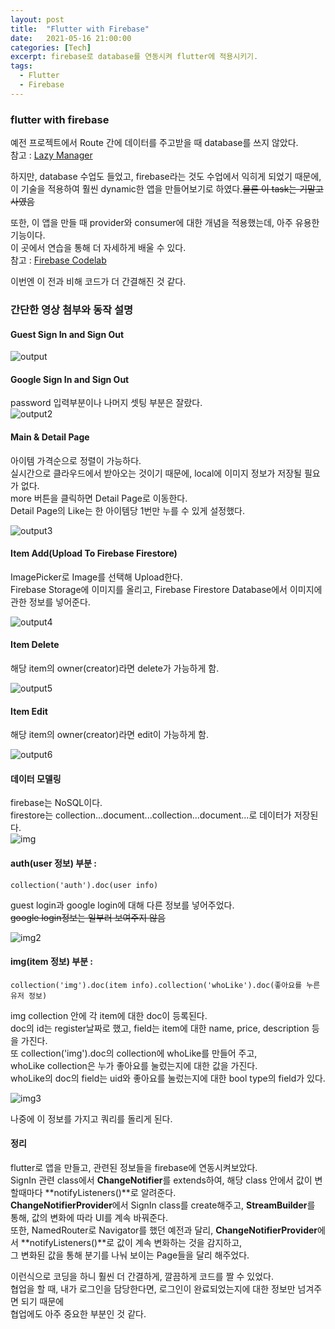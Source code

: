 ```yaml
---
layout: post
title:  "Flutter with Firebase"
date:   2021-05-16 21:00:00
categories: [Tech]
excerpt: firebase로 database를 연동시켜 flutter에 적용시키기.
tags:
  - Flutter
  - Firebase
---
```


### flutter with firebase

예전 프로젝트에서 Route 간에 데이터를 주고받을 때 database를 쓰지 않았다.  
참고 : [Lazy Manager](https://kdjun97.github.io/blog/Project_Liar/)  

하지만, database 수업도 들었고, firebase라는 것도 수업에서 익히게 되었기 때문에, 이 기술을 적용하여 훨씬 dynamic한 앱을 만들어보기로 하였다.~~물론 이 task는 기말고사였음~~  

또한, 이 앱을 만들 때 provider와 consumer에 대한 개념을 적용했는데, 아주 유용한 기능이다.  
이 곳에서 연습을 통해 더 자세하게 배울 수 있다.  
참고 : [Firebase Codelab](https://firebase.google.com/codelabs/firebase-get-to-know-flutter#0)  

이번엔 이 전과 비해 코드가 더 간결해진 것 같다.  

### 간단한 영상 첨부와 동작 설명

#### Guest Sign In and Sign Out

![output](/assets/images/flutter_firebase_final/Guest_SignIn_Out.gif)   

#### Google Sign In and Sign Out

password 입력부분이나 나머지 셋팅 부분은 잘랐다.  
![output2](/assets/images/flutter_firebase_final/Google_SignIn_Out.gif)   

#### Main & Detail Page

아이템 가격순으로 정렬이 가능하다.  
실시간으로 클라우드에서 받아오는 것이기 때문에, local에 이미지 정보가 저장될 필요가 없다.  
more 버튼을 클릭하면 Detail Page로 이동한다.  
Detail Page의 Like는 한 아이템당 1번만 누를 수 있게 설정했다.  

![output3](/assets/images/flutter_firebase_final/Main_Detail.gif)   

#### Item Add(Upload To Firebase Firestore)

ImagePicker로 Image를 선택해 Upload한다.  
Firebase Storage에 이미지를 올리고, Firebase Firestore Database에서 이미지에 관한 정보를 넣어준다.  

![output4](/assets/images/flutter_firebase_final/Add.gif)   


#### Item Delete

해당 item의 owner(creator)라면 delete가 가능하게 함.  

![output5](/assets/images/flutter_firebase_final/Delete.gif)   

#### Item Edit

해당 item의 owner(creator)라면 edit이 가능하게 함.  

![output6](/assets/images/flutter_firebase_final/Edit.gif)   

#### 데이터 모델링

firebase는 NoSQL이다.  
firestore는 collection...document...collection...document...로 데이터가 저장된다.    
![img](/assets/images/flutter_firebase_final/NoSQL.PNG)  

#### auth(user 정보) 부분 : 
`collection('auth').doc(user info)`  

guest login과 google login에 대해 다른 정보를 넣어주었다.  
~~google login정보는 일부러 보여주지 않음~~  

![img2](/assets/images/flutter_firebase_final/auth.PNG)  


#### img(item 정보) 부분 :  

`collection('img').doc(item info).collection('whoLike').doc(좋아요를 누른 유저 정보)`  

img collection 안에 각 item에 대한 doc이 등록된다.  
doc의 id는 register날짜로 했고, field는 item에 대한 name, price, description 등을 가진다.  
또 collection('img').doc의 collection에 whoLike를 만들어 주고,  
whoLike collection은 누가 좋아요를 눌렀는지에 대한 값을 가진다.  
whoLike의 doc의 field는 uid와 좋아요를 눌렀는지에 대한 bool type의 field가 있다.  

![img3](/assets/images/flutter_firebase_final/img.PNG)  

나중에 이 정보를 가지고 쿼리를 돌리게 된다.  

#### 정리

flutter로 앱을 만들고, 관련된 정보들을 firebase에 연동시켜보았다.  
SignIn 관련 class에서 **ChangeNotifier**를 extends하여, 해당 class 안에서 값이 변할때마다 **notifyListeners()**로 알려준다.   
**ChangeNotifierProvider**에서 SignIn class를 create해주고, **StreamBuilder**를 통해, 값의 변화에 따라 UI를 계속 바꿔준다.  
또한, NamedRouter로 Navigator를 했던 예전과 달리, **ChangeNotifierProvider**에서 **notifyListeners()**로 값이 계속 변화하는 것을 감지하고,  
그 변화된 값을 통해 분기를 나눠 보이는 Page들을 달리 해주었다.  

이런식으로 코딩을 하니 훨씬 더 간결하게, 깔끔하게 코드를 짤 수 있었다.  
협업을 할 때, 내가 로그인을 담당한다면, 로그인이 완료되었는지에 대한 정보만 넘겨주면 되기 때문에  
협업에도 아주 중요한 부분인 것 같다.  
